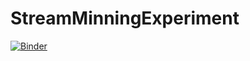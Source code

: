 # StreamMinningExperiment
[![Binder](https://mybinder.org/badge_logo.svg)](https://mybinder.org/v2/gh/BlessLord/StreamMinningExperiment/396f03470ee494f31d8de3f5a2dc9c76e92e82fd)
